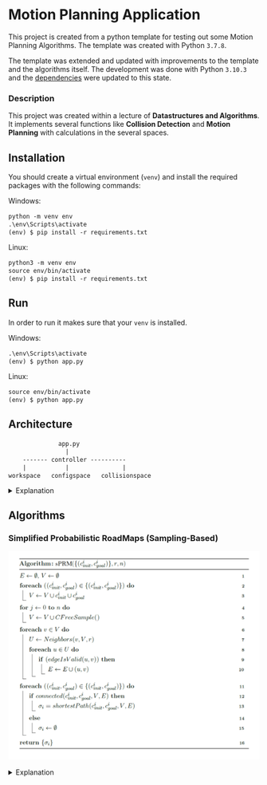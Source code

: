 # Motion Planning Application

This project is created from a python template for testing out some Motion Planning Algorithms. The template was created
with Python `3.7.8`.

The template was extended and updated with improvements to the template and the algorithms itself. The development was
done with Python `3.10.3` and the [dependencies](requirements.txt) were updated to this state.

### Description

This project was created within a lecture of __Datastructures and Algorithms__. It implements several functions like
__Collision Detection__ and __Motion Planning__ with calculations in the several spaces.

## Installation

You should create a virtual environment (`venv`) and install the required packages with the following commands:

Windows:

```shell
python -m venv env
.\env\Scripts\activate    
(env) $ pip install -r requirements.txt
```

Linux:

```shell
python3 -m venv env
source env/bin/activate
(env) $ pip install -r requirements.txt
```

## Run

In order to run it makes sure that your `venv` is installed.

Windows:

```shell
.\env\Scripts\activate 
(env) $ python app.py
```

Linux:

```shell
source env/bin/activate
(env) $ python app.py
```

## Architecture

```
              app.py
                |
    ------- controller ----------   
    |           |               |
workspace   configspace   collisionspace
```

<details>
  <summary>Explanation</summary>

* [app.py](app.py) = start the application and the UI
* [controller.py](controller.py) = manages all the spaces below
* [workspace.py](workspace.py) = handles graphical display of algorithms and collision-detection
* [configspace.py](configspace.py) = handles the motion-planning algorithms
* [collisionspace.py](collisionspace.py) = calculates and shows collision-space

</details>

## Algorithms

### Simplified Probabilistic RoadMaps (Sampling-Based)

![sPRM](.documents/algorithm_sPRM.png)

<details>
  <summary>Explanation</summary>

|            Input             | Explanation                                  |
|:----------------------------:|:---------------------------------------------|
| c<sup>i</sup><sub>init</sub> | Start points for single or multiple queries. |
| c<sup>i</sup><sub>goal</sub> | End points for single or multiple queries.   |
|              r               | Search radius in the algorithm.              |
|              n               | Amount of samples that are created.          |

__Note:__ The parameters r and n are completely independent and should be small for good performance, but not too small
for no solution. The best parameters are never known.

| Datastructure | Explanation                                           | Interpretation       |
|:-------------:|:------------------------------------------------------|----------------------|
|       E       | edge data (Linked List) between two configurations    | List<(Point, Point)> |
|       V       | vertex data (Iterable Array) for all configurations   | List<Point>          |
|       U       | temporary neighbour data (Iterable Array) of a vertex | List<Point>          |
| σ<sub>i</sub> | shortest path data for a configuration i              | List<(Point, Point)> |

| Pseudocode Line | Explanation                                                                                                                                                                   |
|:---------------:|:------------------------------------------------------------------------------------------------------------------------------------------------------------------------------|
|     2 and 3     | All start (c<sup>i</sup><sub>init</sub>) and goal (c<sup>i</sup><sub>goal</sub>) configurations are added into the vertex structure (V).                                      |
|     4 and 5     | Computation of `CFreeSample()` with the amount of defined samples (n).                                                                                                        |
|        7        | Computation of `Neighbors(v,V,r)` for each vertex in the defined radius (r).                                                                                                  |
|     8 to 10     | Computation of `edgeIsValid(u,v)`. The valid edges get added into the valid edge structure (E). Filled E characterizes the traversable area (C<sub>free</sub>).               |
|       11        | Loop enables multiple queries.                                                                                                                                                |
|       12        | Computation of connected(c<sup>i</sup><sub>init</sub>,c<sup>i</sup><sub>goal</sub>,V,E) between start and goal.                                                               |
|       13        | Computation of shortestPath(c<sup>i</sup><sub>init</sub>,c<sup>i</sup><sub>goal</sub>,V,E) with a [Dijkstra Algorithm](https://en.wikipedia.org/wiki/Dijkstra%27s_algorithm). |

__Note:__ The blocked area (C<sub>obs</sub>) is ignored in the computation of `CFreeSample()`. In the computation
of `Neighbors(v,V,r)` some vertexes (v) could be ignored because of a too small radius (r), but if r is too large, the
edge connection has quadratic complexity (O<sup>2</sup>). The computation of `Neighbors(v,V,r)` and `edgeIsValid(u,v)`
take the most performance.

</details>